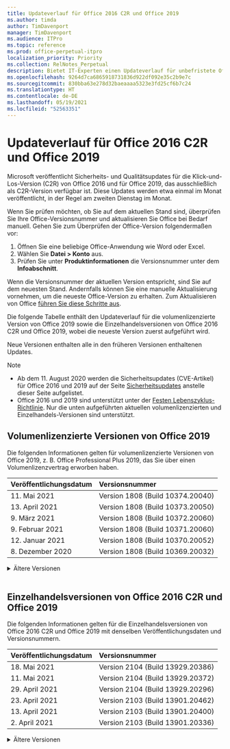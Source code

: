 ```yaml
---
title: Updateverlauf für Office 2016 C2R und Office 2019
ms.author: timda
author: TimDavenport
manager: TimDavenport
ms.audience: ITPro
ms.topic: reference
ms.prod: office-perpetual-itpro
localization_priority: Priority
ms.collection: RelNotes_Perpetual
description: Bietet IT-Experten einen Updateverlauf für unbefristete Office 2016- und 2019-Versionen, die Klick-und-Los (C2R) verwenden.
ms.openlocfilehash: 9264d7ca6865918731836d922df092e35c2b9e7c
ms.sourcegitcommit: 830bba63e278d32baeaaaa5323e3fd25cf6b7c24
ms.translationtype: HT
ms.contentlocale: de-DE
ms.lasthandoff: 05/19/2021
ms.locfileid: "52563351"
---
```

# <a name="update-history-for-office-2016-c2r-and-office-2019"></a>Updateverlauf für Office 2016 C2R und Office 2019

Microsoft veröffentlicht Sicherheits- und Qualitätsupdates für die Klick-und-Los-Version (C2R) von Office 2016 und für Office 2019, das ausschließlich als C2R-Version verfügbar ist. Diese Updates werden etwa einmal im Monat veröffentlicht, in der Regel am zweiten Dienstag im Monat.

Wenn Sie prüfen möchten, ob Sie auf dem aktuellen Stand sind, überprüfen Sie Ihre Office-Versionsnummer und aktualisieren Sie Office bei Bedarf manuell. Gehen Sie zum Überprüfen der Office-Version folgendermaßen vor:

  1.    Öffnen Sie eine beliebige Office-Anwendung wie Word oder Excel.
  2.    Wählen Sie **Datei > Konto** aus.
  3.    Prüfen Sie unter **Produktinformationen** die Versionsnummer unter dem **Infoabschnitt**.

Wenn die Versionsnummer der aktuellen Version entspricht, sind Sie auf dem neuesten Stand. Andernfalls können Sie eine manuelle Aktualisierung vornehmen, um die neueste Office-Version zu erhalten. Zum Aktualisieren von Office [führen Sie diese Schritte aus](https://support.office.com/article/2ab296f3-7f03-43a2-8e50-46de917611c5).


Die folgende Tabelle enthält den Updateverlauf für die volumenlizenzierte Version von Office 2019 sowie die Einzelhandelsversionen von Office 2016 C2R und Office 2019, wobei die neueste Version zuerst aufgeführt wird.

Neue Versionen enthalten alle in den früheren Versionen enthaltenen Updates.


 > [!NOTE]
> - Ab dem 11. August 2020 werden die Sicherheitsupdates (CVE-Artikel) für Office 2016 und 2019 auf der Seite [Sicherheitsupdates](./microsoft365-apps-security-updates.md) anstelle dieser Seite aufgelistet. 
> - Office 2016 und 2019 sind unterstützt unter der [Festen Lebenszyklus-Richtlinie](/lifecycle/policies/fixed). Nur die unten aufgeführten aktuellen volumenlizenzierten und Einzelhandels-Versionen sind unterstützt.


## <a name="volume-licensed-versions-of-office-2019"></a>Volumenlizenzierte Versionen von Office 2019
Die folgenden Informationen gelten für volumenlizenzierte Versionen von Office 2019, z. B. Office Professional Plus 2019, das Sie über einen Volumenlizenzvertrag erworben haben.

[//]: # (NICHT ENTFERNEN VL TABELLE START)


|**Veröffentlichungsdatum**|**Versionsnummer**|
|:-----|:-----|
|11. Mai 2021|Version 1808 (Build 10374.20040)|
|13. April 2021|Version 1808 (Build 10373.20050)|
|9. März 2021|Version 1808 (Build 10372.20060)|
|9. Februar 2021|Version 1808 (Build 10371.20060)|
|12. Januar 2021|Version 1808 (Build 10370.20052)|
|8. Dezember 2020|Version 1808 (Build 10369.20032)|


[//]: # (NICHT ENTFERNEN VL TABELLE ENDE)

<details>
<summary>Ältere Versionen</summary>
 

[//]: # (NICHT ENTFERNEN VL ALTE TABELLE START)


|**Veröffentlichungsdatum**|**Versionsnummer**|
|:-----|:-----|
|10. November 2020|Version 1808 (Build 10368.20035)|
|13. Oktober 2020|Version 1808 (Build 10367.20048)|
|8. September 2020|Version 1808 (Build 10366.20016)|
|11. August 2020|Version 1808 (Build 10364.20059)|
|14. Juli 2020   |Version 1808 (Build 10363.20015)  |
|9. Juni 2020   |Version 1808 (Build 10361.20002)  |
|12. Mai 2020   |Version 1808 (Build 10359.20023)  |
|14. April 2020   |Version 1808 (Build 10358.20061)  |
|10. März 2020   |Version 1808 (Build 10357.20081)  |
|11. Februar 2020   |Version 1808 (Build 10356.20006)  |


[//]: # (NICHT ENTFERNEN VL ALTE TABELLE ENDE)

</details>


<br/>

## <a name="retail-versions-of-office-2016-c2r-and-office-2019"></a>Einzelhandelsversionen von Office 2016 C2R und Office 2019
Die folgenden Informationen gelten für die Einzelhandelsversionen von Office 2016 C2R und Office 2019 mit denselben Veröffentlichungsdaten und Versionsnummern.

[//]: # (NICHT ENTFERNEN EINZELHANDEL TABELLE START)


|**Veröffentlichungsdatum**|**Versionsnummer**|
|:-----|:-----|
|18. Mai 2021|Version 2104 (Build 13929.20386)|
|11. Mai 2021|Version 2104 (Build 13929.20372)|
|29. April 2021|Version 2104 (Build 13929.20296)|
|23. April 2021|Version 2103 (Build 13901.20462)|
|13. April 2021|Version 2103 (Build 13901.20400)|
|2. April 2021|Version 2103 (Build 13901.20336)|


[//]: # (NICHT ENTFERNEN EINZELHANDEL TABELLE ENDE)

<details>
<summary>Ältere Versionen</summary>
 

[//]: # (NICHT ENTFERNEN EINZELHANDEL ALTE TABELLE START)


|**Veröffentlichungsdatum**|**Versionsnummer**|
|:-----|:-----|
|30. März 2021|Version 2103 (Build 13901.20312)|
|18. März 2021|Version 2102 (Build 13801.20360)|
|9. März 2021|Version 2102 (Build 13801.20294)|
|1. März 2021|Version 2102 (Build 13801.20266)|
|16. Februar 2021|Version 2101 (Build 13628.20448)|
|9. Februar 2021|Version 2101 (Build 13628.20380)|
|26. Januar 2021|Version 2101 (Build 13628.20274)|
|21. Januar 2021|Version 2012 (Build 13530.20440)|
|12. Januar 2021|Version 2012 (Build 13530.20376)|
|5. Januar 2021|Version 2012 (Build 13530.20316)|
|21. Dezember 2020|Version 2011 (Build 13426.20404)|
|8. Dezember 2020|Version 2011 (Build 13426.20332)|
|2. Dezember 2020|Version 2011 (Build 13426.20308)|
|30. November 2020|Version 2011 (Build 13426.20294)|
|23. November 2020|Version 2011 (Build 13426.20274)|
|17. November 2020|Version 2010 (Build 13328.20408)|
|10. November 2020|Version 2010 (Build 13328.20356)|
|27. Oktober 2020|Version 2010 (Build 13328.20292)|
|21. Oktober 2020|Version 2009 (Build 13231.20418)|
|13. Oktober 2020|Version 2009 (Build 13231.20390)|
|8. Oktober 2020|Version 2009 (Build 13231.20368)|
|28. September 2020|Version 2009 (Build 13231.20262)|
|22. September 2020|Version 2008 (Build 13127.20508)|
|9. September 2020|Version 2008 (Build 13127.20408)|
|31. August 2020|Version 2008 (Build 13127.20296)|
|25. August 2020|Version 2007 (Build 13029.20460)|
|11. August 2020|Version 2007 (Build 13029.20344)|
|30. Juli 2020|Version 2007 (Build 13029.20308)  |
|28. Juli 2020|Version 2006 (Build 13001.20498)  |
|14. Juli 2020|Version 2006 (Build 13001.20384)  |
|30. Juni 2020|Version 2006 (Build 13001.20266)  |
|24. Juni 2020|Version 2005 (Build 12827.20470)  |
|9. Juni 2020|Version 2005 (Build 12827.20336)  |
|2. Juni 2020|Version 2005 (Build 12827.20268)  |
|21. Mai 2020|Version 2004 (Build 12730.20352)  |
|12. Mai 2020|Version 2004 (Build 12730.20270)  |
|4. Mai 2020|Version 2004 (Build 12730.20250)  |
|29. April 2020|Version 2004 (Build 12730.20236)  |
|15. April 2020|Version 2003 (Build 12624.20466)  |
|14. April 2020|Version 2003 (Build 12624.20442)  |
|31. März 2020|Version 2003 (Build 12624.20382)  |
|25. März 2020|Version 2003 (Build 12624.20320)  |
|10. März 2020|Version 2002 (Build 12527.20278)  |
|1. März 2020   |Version 2002 (Build 12527.20242)  |


[//]: # (NICHT ENTFERNEN EINZELHANDEL ALTE TABELLE ENDE)


</details>